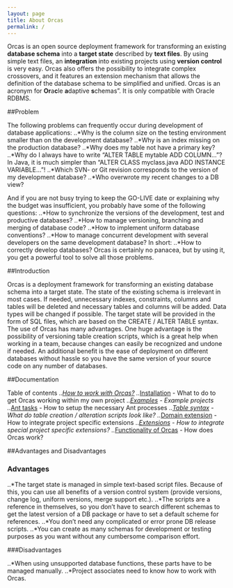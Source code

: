 ```yaml
---
layout: page
title: About Orcas
permalink: /
---
```


Orcas is an open source deployment framework for transforming an existing **database schema** into a **target state** described by **text files**. 
By using simple text files, an **integration** into existing projects using **version control** is very easy. Orcas also offers the possibility to integrate complex crossovers, and it features an extension mechanism that allows the definition of the database schema to be simplified and unified.
Orcas is an acronym for **Or**a**c**le **a**daptive **s**chemas”. It is only compatible with Oracle RDBMS.


##Problem

The following problems can frequently occur during development of database applications:
..*Why is the column size on the testing environment smaller than on the development database?
..*Why is an index missing on the production database?
..*Why does my table not have a primary key?
..*Why do I always have to write “ALTER TABLE mytable ADD COLUMN...”?  In Java, it is much simpler than “ALTER CLASS myclass.java ADD INSTANCE VARIABLE...”!
..*Which SVN- or Git revision corresponds to the version of my development database?
..*Who overwrote my recent changes to a DB view?

And if you are not busy trying to keep the GO-LIVE date or explaining why the budget was insufficient, you probably have some of the following questions:
..*How to synchronize the versions of the development, test and productive databases?
..*How to manage versioning, branching and merging of database code?
..*How to implement uniform database conventions?
..*How to manage concurrent development with several developers on the same development database?
In short:
..*How to correctly develop databases?
Orcas is certainly no panacea, but by using it, you get a powerful tool to solve all those problems.


##Introduction

Orcas is a deployment framework for transforming an existing database schema into a target state. The state of the existing schema is irrelevant in most cases. If needed, unnecessary indexes, constraints, columns and tables will be deleted and necessary tables and columns will be added. Data types will be changed if possible. The target state will be provided in the form of SQL files, which are based on the CREATE / ALTER TABLE syntax. The use of Orcas has many advantages. One huge advantage is the possibility of versioning table creation scripts, which is a great help when working in a team, because changes can easily be recognized and undone if needed. An additional benefit is the ease of deployment on different databases without hassle so you have the same version of your source code on any number of databases.

##Documentation

Table of contents
..*[How to work with Orcas?]({{site.baseurl}}/docs/usage/)
..*[Installation]({{site.baseurl}}/docs/installation/) - What to do to get Orcas working within my own project
..*[Examples]({{site.baseurl}}/docs/examples/) - Example projects
..*[Ant tasks]({{site.baseurl}}/docs/ant-tasks/) - How to setup the necessary Ant processes
..*[Table syntax]({{site.baseurl}}/docs/statics-syntax/) - What do table creation / alteration scripts look like?
..*[Domain extension]({{site.baseurl}}/docs/domain-extension/) - How to integrate project specific extensions
..*[Extensions]({{site.baseurl}}/docs/extensions/) - How to integrate special project specific extensions?
..*[Functionality of Orcas]({{site.baseurl}}/docs/how-it-works/) - How does Orcas work?


##Advantages and Disadvantages

### Advantages

..*The target state is managed in simple text-based script files. Because of this, you can use all benefits of a version control system (provide versions, change log, uniform versions, merge support etc.).
..*The scripts are a reference in themselves, so you don’t have to search different schemas to get the latest version of a DB package or have to set a default scheme for references.
..*You don’t need any complicated or error prone DB release scripts.
..*You can create as many schemas for development or testing purposes as you want without any cumbersome comparison effort.


###Disadvantages

..*When using unsupported database functions, these parts have to be managed manually.
..*Project associates need to know how to work with Orcas.